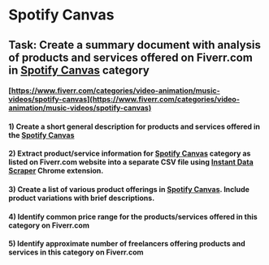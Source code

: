 # Spotify Canvas
## Task: Create a summary document with analysis of products and services offered on Fiverr.com in [Spotify Canvas](https://www.fiverr.com/categories/video-animation/music-videos/spotify-canvas) category
#### [https://www.fiverr.com/categories/video-animation/music-videos/spotify-canvas](https://www.fiverr.com/categories/video-animation/music-videos/spotify-canvas)
#### 1) Create a short general description for products and services offered in the [Spotify Canvas](https://www.fiverr.com/categories/video-animation/music-videos/spotify-canvas)
#### 2) Extract product/service information for [Spotify Canvas](https://www.fiverr.com/categories/video-animation/music-videos/spotify-canvas) category as listed on Fiverr.com website into a separate CSV file using [Instant Data Scraper](https://chrome.google.com/webstore/detail/instant-data-scraper/ofaokhiedipichpaobibbnahnkdoiiah) Chrome extension.
#### 3) Create a list of various product offerings in [Spotify Canvas](https://www.fiverr.com/categories/video-animation/music-videos/spotify-canvas). Include product variations with brief descriptions.
#### 4) Identify common price range for the products/services offered in this category on Fiverr.com
#### 5) Identify approximate number of freelancers offering products and services in this category on Fiverr.com
